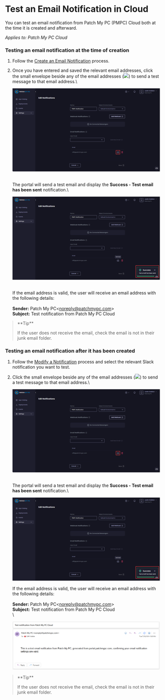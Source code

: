 # Test an Email Notification in Cloud

You can test an email notification from Patch My PC (PMPC) Cloud both at the time it is created and afterward.

_Applies to: Patch My PC Cloud_

### Testing an email notification at the time of creation

1. Follow the [Create an Email Notification](../create-a-cloud-email-notification.md) process.
2.  Once you have entered and saved the relevant email addresses, click the small envelope beside any of the email addresses (![](/_images/image-(1900).png>)) to send a test message to that email address.\


    ![Clicking the small envelope beside any of the email addresses to send them a test message](/_images/image-(1922).png "Clicking the small envelope beside any of the email addresses to send them a test message")

    \
    The portal will send a test email and display the **Success - Test email has been sent** notification.\


    ![&#x22;Success - Test email has been sent&#x22; notification](/_images/image-(1923).png "&#x22;Success - Test email has been sent&#x22; notification")

    \
    If the email address is valid, the user will receive an email address with the following details:\
    \
    **Sender:** Patch My PC\<noreply@patchmypc.com>\
    **Subject:** Test notification from Patch My PC Cloud

<blockquote class="wp-block-quote">
<p>**Tip**</p>
<p>If the user does not receive the email, check the email is not in their junk email folder.</p>
</blockquote>

### Testing an email notification after it has been created

1. Follow the [Modify a Notification](../modify-a-cloud-notification.md) process and select the relevant Slack notification you want to test.
2.  Click the small envelope beside any of the email addresses (![](/_images/image-(1900).png>)) to send a test message to that email address.\


    ![Clicking the small envelope beside any of the email addresses to send them a test message](/_images/image-(1922).png "Clicking the small envelope beside any of the email addresses to send them a test message")

    \
    The portal will send a test email and display the **Success - Test email has been sent** notification.\


    ![&#x22;Success - Test email has been sent&#x22; notification](/_images/image-(1923).png "&#x22;Success - Test email has been sent&#x22; notification")



    If the email address is valid, the user will receive an email address with the following details:\
    \
    **Sender:** Patch My PC\<noreply@patchmypc.com>\
    **Subject:** Test notification from Patch My PC Cloud\
    \


    ![Test email showing email notifications are working](/_images/image-(1893).png "Test email showing email notifications are working")

<blockquote class="wp-block-quote">
<p>**Tip**</p>
<p>If the user does not receive the email, check the email is not in their junk email folder.</p>
</blockquote>